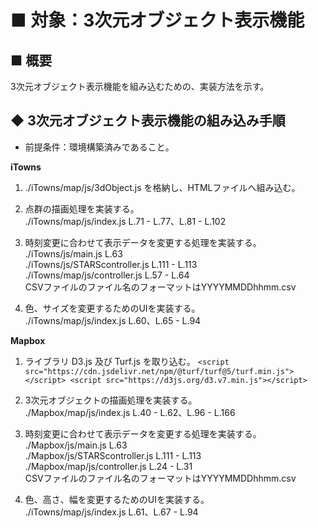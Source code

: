 # ■ 対象：3次元オブジェクト表示機能

## ■ 概要
  3次元オブジェクト表示機能を組み込むための、実装方法を示す。

## ◆ 3次元オブジェクト表示機能の組み込み手順

* 前提条件：環境構築済みであること。

__iTowns__

  1. ./iTowns/map/js/3dObject.js を格納し、HTMLファイルへ組み込む。

  2. 点群の描画処理を実装する。  
    ./iTowns/map/js/index.js L.71 - L.77、L.81 - L.102

  3. 時刻変更に合わせて表示データを変更する処理を実装する。  
    ./iTowns/js/main.js L.63  
    ./iTowns/js/STARScontroller.js L.111 - L.113  
    ./iTowns/map/js/controller.js L.57 - L.64  
    CSVファイルのファイル名のフォーマットはYYYYMMDDhhmm.csv

  4. 色、サイズを変更するためのUIを実装する。  
    ./iTowns/map/js/index.js L.60、L.65 - L.94  


__Mapbox__

  1. ライブラリ D3.js 及び Turf.js を取り込む。
    ```
    <script src="https://cdn.jsdelivr.net/npm/@turf/turf@5/turf.min.js"></script>
    <script src="https://d3js.org/d3.v7.min.js"></script>
    ```

  2. 3次元オブジェクトの描画処理を実装する。  
    ./Mapbox/map/js/index.js L.40 - L.62、L.96 - L.166

  3. 時刻変更に合わせて表示データを変更する処理を実装する。  
    ./Mapbox/js/main.js L.63  
    ./Mapbox/js/STARScontroller.js L.111 - L.113  
    ./Mapbox/map/js/controller.js L.24 - L.31  
      CSVファイルのファイル名のフォーマットはYYYYMMDDhhmm.csv  

  4. 色、高さ、幅を変更するためのUIを実装する。  
    ./iTowns/map/js/index.js L.61、L.67 - L.94  

